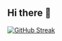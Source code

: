 ## Hi there 👋

[![GitHub Streak](https://streak-stats.demolab.com?user=6Glow&theme=jolly&hide_border=true&border_radius=6.3&date_format=j%20M%5B%20Y%5D&mode=weekly&card_width=525&card_height=200)](https://git.io/streak-stats)



<!--
**6Glow/6Glow** is a ✨ _special_ ✨ repository because its `README.md` (this file) appears on your GitHub profile.

Here are some ideas to get you started:

- 🔭 I’m currently working on ...
- 🌱 I’m currently learning ...
- 👯 I’m looking to collaborate on ...
- 🤔 I’m looking for help with ...
- 💬 Ask me about ...
- 📫 How to reach me: ...
- 😄 Pronouns: ...
- ⚡ Fun fact: ...
-->
